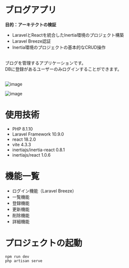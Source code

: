 # ブログアプリ
**目的：アーキテクトの検証**<br />
- LaravelとReactを統合したInertia環境のプロジェクト構築
- Laravel Breeze認証
- Inertia環境のプロジェクトの基本的なCRUD操作
<br />
ブログを管理するアプリケーションです。
<br />
DBに登録があるユーザーのみログインすることができます。
<br />
<br />

![image](https://github.com/rikakohirata/breeze_inertia_react/assets/117156180/7fddae81-cb67-4a06-97d8-51a54c41f37b)

![image](https://user-images.githubusercontent.com/117156180/236749197-ff7e382c-87db-4079-8b24-43c6c9ab850b.png)

# 使用技術
- PHP 8.1.10
- Laravel Framework 10.9.0
- react 18.2.0
- vite 4.3.3
- inertiajs/inertia-react 0.8.1
- inertiajs/react 1.0.6

# 機能一覧
- ログイン機能（Laravel Breeze）
- 一覧機能
- 登録機能
- 更新機能
- 削除機能
- 詳細機能

# プロジェクトの起動
```
npm run dev
php artisan serve
```



